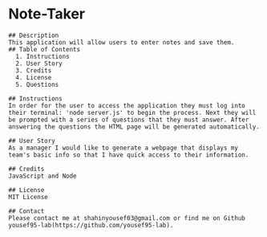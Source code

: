 # Note-Taker 
    ## Description
    This application will allow users to enter notes and save them.
    ## Table of Contents
      1. Instructions
      2. User Story
      3. Credits
      4. License
      5. Questions 

    ## Instructions
    In order for the user to access the application they must log into their terminal: 'node server.js' to begin the process. Next they will be prompted with a series of questions that they must answer. After answering the questions the HTML page will be generated automatically. 

    ## User Story
    As a manager I would like to generate a webpage that displays my team's basic info so that I have quick access to their information.

    ## Credits
    JavaScript and Node

    ## License
    MIT License

    ## Contact
    Please contact me at shahinyousef03@gmail.com or find me on Github yousef95-lab(https://github.com/yousef95-lab). 
